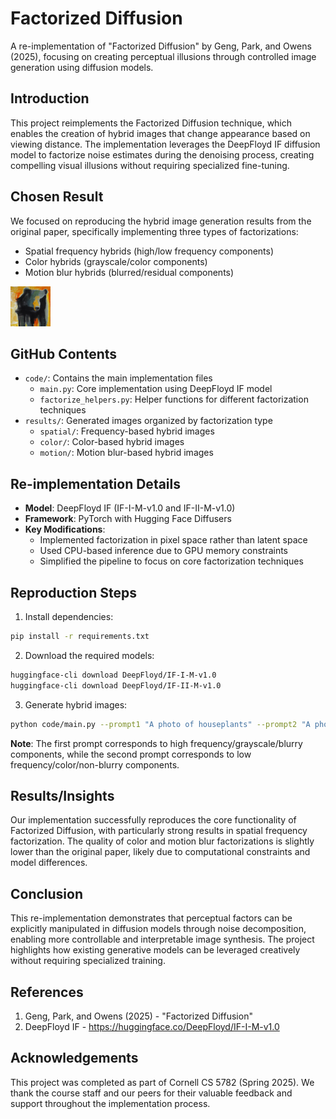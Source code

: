 # Factorized Diffusion

A re-implementation of "Factorized Diffusion" by Geng, Park, and Owens (2025), focusing on creating perceptual illusions through controlled image generation using diffusion models.

## Introduction

This project reimplements the Factorized Diffusion technique, which enables the creation of hybrid images that change appearance based on viewing distance. The implementation leverages the DeepFloyd IF diffusion model to factorize noise estimates during the denoising process, creating compelling visual illusions without requiring specialized fine-tuning.

## Chosen Result

We focused on reproducing the hybrid image generation results from the original paper, specifically implementing three types of factorizations:
- Spatial frequency hybrids (high/low frequency components)
- Color hybrids (grayscale/color components)
- Motion blur hybrids (blurred/residual components)

![Example Results](code/if_stage_I_hybrid.png)

## GitHub Contents

- `code/`: Contains the main implementation files
  - `main.py`: Core implementation using DeepFloyd IF model
  - `factorize_helpers.py`: Helper functions for different factorization techniques
- `results/`: Generated images organized by factorization type
  - `spatial/`: Frequency-based hybrid images
  - `color/`: Color-based hybrid images
  - `motion/`: Motion blur-based hybrid images

## Re-implementation Details

- **Model**: DeepFloyd IF (IF-I-M-v1.0 and IF-II-M-v1.0)
- **Framework**: PyTorch with Hugging Face Diffusers
- **Key Modifications**:
  - Implemented factorization in pixel space rather than latent space
  - Used CPU-based inference due to GPU memory constraints
  - Simplified the pipeline to focus on core factorization techniques

## Reproduction Steps

1. Install dependencies:
```bash
pip install -r requirements.txt
```

2. Download the required models:
```bash
huggingface-cli download DeepFloyd/IF-I-M-v1.0
huggingface-cli download DeepFloyd/IF-II-M-v1.0
```

3. Generate hybrid images:
```bash
python code/main.py --prompt1 "A photo of houseplants" --prompt2 "A photo of Marilyn Monroe" --factorization spatial
```

**Note**: The first prompt corresponds to high frequency/grayscale/blurry components, while the second prompt corresponds to low frequency/color/non-blurry components.

## Results/Insights

Our implementation successfully reproduces the core functionality of Factorized Diffusion, with particularly strong results in spatial frequency factorization. The quality of color and motion blur factorizations is slightly lower than the original paper, likely due to computational constraints and model differences.

## Conclusion

This re-implementation demonstrates that perceptual factors can be explicitly manipulated in diffusion models through noise decomposition, enabling more controllable and interpretable image synthesis. The project highlights how existing generative models can be leveraged creatively without requiring specialized training.

## References

1. Geng, Park, and Owens (2025) - "Factorized Diffusion"
2. DeepFloyd IF - https://huggingface.co/DeepFloyd/IF-I-M-v1.0

## Acknowledgements

This project was completed as part of Cornell CS 5782 (Spring 2025). We thank the course staff and our peers for their valuable feedback and support throughout the implementation process.